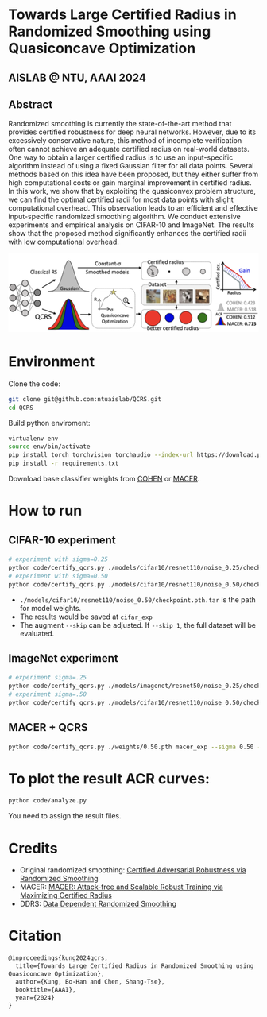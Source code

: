 # Towards Large Certified Radius in Randomized Smoothing using Quasiconcave Optimization
## AISLAB @ NTU, AAAI 2024
## Abstract
Randomized smoothing is currently the state-of-the-art method that provides certified robustness for deep neural networks. However, due to its excessively conservative nature, this method of incomplete verification often cannot achieve an adequate certified radius on real-world datasets. One way to obtain a larger certified radius is to use an input-specific algorithm instead of using a fixed Gaussian filter for all data points. Several methods based on this idea have been proposed, but they either suffer from high computational costs or gain marginal improvement in certified radius. In this work, we show that by exploiting the quasiconvex problem structure, we can find the optimal certified radii for most data points with slight computational overhead. This observation leads to an efficient and effective input-specific randomized smoothing algorithm. We conduct extensive experiments and empirical analysis on CIFAR-10 and ImageNet. The results show that the proposed method significantly enhances the certified radii with low computational overhead.

![Illustration](figs/teaser.png)


# Environment
Clone the code:
```bash
git clone git@github.com:ntuaislab/QCRS.git
cd QCRS
```
Build python enviroment:
```bash
virtualenv env
source env/bin/activate
pip install torch torchvision torchaudio --index-url https://download.pytorch.org/whl/cu118
pip install -r requirements.txt
```
Download base classifier weights from [COHEN](https://github.com/locuslab/smoothing) or [MACER](https://github.com/MacerAuthors/macer).

# How to run
## CIFAR-10 experiment
```bash
# experiment with sigma=0.25
python code/certify_qcrs.py ./models/cifar10/resnet110/noise_0.25/checkpoint.pth.tar cifar_exp --sigma 0.25 --epsilon 0.03 --left 0.08 --right 0.9 --epsilon_step 0.4 --skip 1
# experiment with sigma=0.50
python code/certify_qcrs.py ./models/cifar10/resnet110/noise_0.50/checkpoint.pth.tar cifar_exp --sigma 0.50 --epsilon 0.03 --left 0.12 --right 1.7 --epsilon_step 0.2 --skip 1  

```
  - `./models/cifar10/resnet110/noise_0.50/checkpoint.pth.tar` is the path for model weights.
  - The results would be saved at `cifar_exp`
  - The augment `--skip` can be adjusted. If `--skip 1`, the full dataset will be evaluated. 
## ImageNet experiment
```bash
# experiment sigma=.25
python code/certify_qcrs.py ./models/imagenet/resnet50/noise_0.25/checkpoint.pth.tar imagenet_exp --dataset imagenet --skip 200 --sigma 0.25 --epsilon 0.01 --left 0.15 --right 0.40 --epsilon_step 0.8
# experiment sigma=.50
python code/certify_qcrs.py ./models/cifar10/resnet110/noise_0.50/checkpoint.pth.tar imagenet_exp --dataset imagenet --skip 200 --sigma 0.50 --epsilon 0.01 --left 0.40 --right 0.60 --epsilon_step 0.4
```

## MACER + QCRS
```bash
python code/certify_qcrs.py ./weights/0.50.pth macer_exp --sigma 0.50 --epsilon 0.03 --left 0.12 --right 1.9 --epsilon_step 0.2 --macer --skip 20
```

# To plot the result ACR curves:
```bash
python code/analyze.py
```
You need to assign the result files.


# Credits
   - Original randomized smoothing: [Certified Adversarial Robustness via Randomized Smoothing](https://github.com/locuslab/smoothing)
   - MACER: [MACER: Attack-free and Scalable Robust Training via Maximizing Certified Radius](https://github.com/MacerAuthors/macer)
   - DDRS: [Data Dependent Randomized Smoothing](https://github.com/MotasemAlfarra/Data_Dependent_Randomized_Smoothing)

# Citation
```
@inproceedings{kung2024qcrs,
  title={Towards Large Certified Radius in Randomized Smoothing using Quasiconcave Optimization},
  author={Kung, Bo-Han and Chen, Shang-Tse},
  booktitle={AAAI},
  year={2024}
}
```